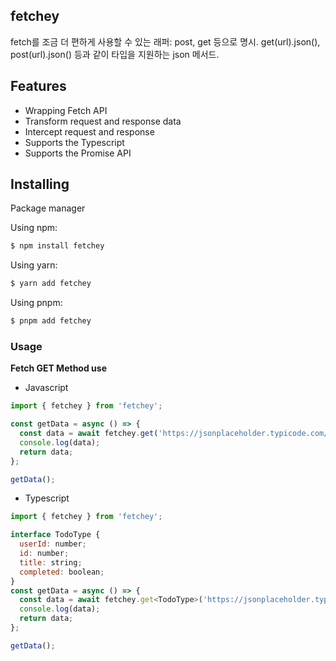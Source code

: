 ## fetchey

fetch를 조금 더 편하게 사용할 수 있는 래퍼: post, get 등으로 명시. get(url).json<T>(), post(url).json<T>() 등과 같이 타입을 지원하는 json 메서드.

## Features

- Wrapping Fetch API
- Transform request and response data
- Intercept request and response
- Supports the Typescript
- Supports the Promise API

## Installing

Package manager

Using npm:

```bash
$ npm install fetchey
```

Using yarn:

```bash
$ yarn add fetchey
```

Using pnpm:

```bash
$ pnpm add fetchey
```

### Usage

**Fetch GET Method use**

- Javascript

```js
import { fetchey } from 'fetchey';

const getData = async () => {
  const data = await fetchey.get('https://jsonplaceholder.typicode.com/todos/1');
  console.log(data);
  return data;
};

getData();
```

- Typescript

```js
import { fetchey } from 'fetchey';

interface TodoType {
  userId: number;
  id: number;
  title: string;
  completed: boolean;
}
const getData = async () => {
  const data = await fetchey.get<TodoType>('https://jsonplaceholder.typicode.com/todos/1');
  console.log(data);
  return data;
};

getData();
```

